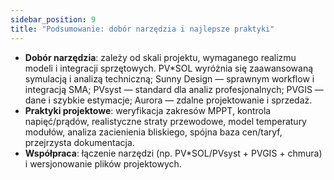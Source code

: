 ```yaml
---
sidebar_position: 9
title: "Podsumowanie: dobór narzędzia i najlepsze praktyki"
---
```


- **Dobór narzędzia**: zależy od skali projektu, wymaganego realizmu modeli i integracji sprzętowych. PV*SOL wyróżnia się zaawansowaną symulacją i analizą techniczną; Sunny Design — sprawnym workflow i integracją SMA; PVsyst — standard dla analiz profesjonalnych; PVGIS — dane i szybkie estymacje; Aurora — zdalne projektowanie i sprzedaż.
- **Praktyki projektowe**: weryfikacja zakresów MPPT, kontrola napięć/prądów, realistyczne straty przewodowe, model temperatury modułów, analiza zacienienia bliskiego, spójna baza cen/taryf, przejrzysta dokumentacja.
- **Współpraca**: łączenie narzędzi (np. PV*SOL/PVsyst + PVGIS + chmura) i wersjonowanie plików projektowych.


